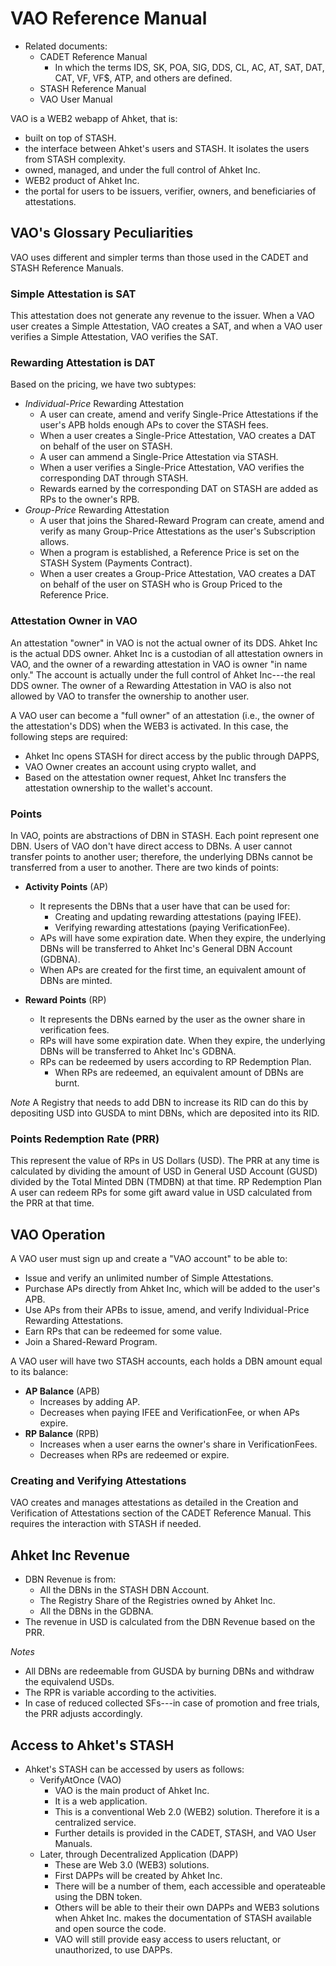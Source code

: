 # VAO Reference Manual

- Related documents:
   - CADET Reference Manual
      - In which the terms IDS, SK, POA, SIG, DDS, CL, AC, AT, SAT, DAT, CAT, VF, VF$, ATP, and others are defined.
   - STASH Reference Manual
   - VAO User Manual

VAO is a WEB2 webapp of Ahket, that is:
- built on top of STASH.
- the interface between Ahket's users and STASH. It isolates the users from STASH complexity.
- owned, managed, and under the full control of Ahket Inc.
- WEB2 product of Ahket Inc.
- the portal for users to be issuers, verifier, owners, and beneficiaries of attestations.

## VAO's Glossary Peculiarities
VAO uses different and simpler terms than those used in the CADET and STASH Reference Manuals.

### Simple Attestation is SAT

This attestation does not generate any revenue to the issuer. When a VAO user creates a Simple Attestation, VAO creates a SAT, and when a VAO user verifies a Simple Attestation, VAO verifies the SAT.

### Rewarding Attestation is DAT

Based on the pricing, we have two subtypes:
- *Individual-Price* Rewarding Attestation
   - A user can create, amend and verify Single-Price Attestations if the user's APB holds enough APs to cover the STASH fees.
   - When a user creates a Single-Price Attestation, VAO creates a DAT on behalf of the user on STASH.
   - A user can ammend a Single-Price Attestation via STASH.
   - When a user verifies a Single-Price Attestation, VAO verifies the corresponding DAT through STASH.
   - Rewards earned by the corresponding DAT on STASH are added as RPs to the owner's RPB.
- *Group-Price* Rewarding Attestation
   - A user that joins the Shared-Reward Program can create, amend and verify as many Group-Price Attestations as the user's Subscription allows.
   - When a program is established, a Reference Price is set on the STASH System (Payments Contract).
   - When a user creates a Group-Price Attestation, VAO creates a DAT on behalf of the user on STASH who is Group Priced to the Reference Price.


### Attestation Owner in VAO

An attestation "owner" in VAO is not the actual owner of its DDS. Ahket Inc is the actual DDS owner. Ahket Inc is a custodian of all attestation owners in VAO, and the owner of a rewarding attestation in VAO is owner "in name only." The account is actually under the full control of Ahket Inc---the real DDS owner. 
The owner of a Rewarding Attestation in VAO is also not allowed by VAO to transfer the ownership to another user.

A VAO user can become a "full owner" of an attestation (i.e., the owner of the attestation's DDS) when the WEB3 is activated. In this case, the following steps are required:
- Ahket Inc opens STASH for direct access by the public through DAPPS,
- VAO Owner creates an account using crypto wallet, and
- Based on the attestation owner request, Ahket Inc transfers the attestation ownership to the wallet's account.

### Points

In VAO, points are abstractions of DBN in STASH. Each point represent one DBN. Users of VAO don't have direct access to DBNs.
A user cannot transfer points to another user; therefore, the underlying DBNs cannot be transferred from a user to another.
There are two kinds of points:

- **Activity Points** (AP)
   - It represents the DBNs that a user have that can be used for:
      - Creating and updating rewarding attestations (paying IFEE).
      - Verifying rewarding attestations (paying VerificationFee).
   - APs will have some expiration date. When they expire, the underlying DBNs will be transferred to Ahket Inc's General DBN Account (GDBNA).
   - When APs are created for the first time, an equivalent amount of DBNs are minted.

- **Reward Points** (RP)
   - It represents the DBNs earned by the user as the owner share in verification fees.
   - RPs will have some expiration date. When they expire, the underlying DBNs will be transferred to Ahket Inc's GDBNA.
   - RPs can be redeemed by users according to RP Redemption Plan.
      - When RPs are redeemed, an equivalent amount of DBNs are burnt.

*Note* A Registry that needs to add DBN to increase its RID can do this by depositing USD into GUSDA to mint DBNs, which are deposited into its RID.

### Points Redemption Rate (PRR)

This represent the value of RPs in US Dollars (USD).
The PRR at any time is calculated by dividing the amount of USD in General USD Account (GUSD) divided by the Total Minted DBN (TMDBN) at that time.
RP Redemption Plan
A user can redeem RPs for some gift award value in USD calculated from the PRR at that time.

## VAO Operation

A VAO user must sign up and create a "VAO account" to be able to:
- Issue and verify an unlimited number of Simple Attestations.
- Purchase APs directly from Ahket Inc, which will be added to the user's APB.
- Use APs from their APBs to issue, amend, and verify Individual-Price Rewarding Attestations.
- Earn RPs that can be redeemed for some value.
- Join a Shared-Reward Program.

A VAO user will have two STASH accounts, each holds a DBN amount equal to its balance:
- **AP Balance** (APB)
   - Increases by adding AP.
   - Decreases when paying IFEE and VerificationFee, or when APs expire.
- **RP Balance** (RPB)
   - Increases when a user earns the owner's share in VerificationFees.
   - Decreases when RPs are redeemed or expire.   

### Creating and Verifying Attestations
VAO creates and manages attestations as detailed in the Creation and Verification of Attestations section of the CADET Reference Manual. This requires the interaction with STASH if needed.

## Ahket Inc Revenue

- DBN Revenue is from:
   - All the DBNs in the STASH DBN Account.
   - The Registry Share of the Registries owned by Ahket Inc.
   - All the DBNs in the GDBNA.
- The revenue in USD is calculated from the DBN Revenue based on the PRR.

*Notes*
- All DBNs are redeemable from GUSDA by burning DBNs and withdraw the equivalend USDs.
- The RPR is variable according to the activities.
- In case of reduced collected SFs---in case of promotion and free trials, the PRR adjusts accordingly.

## Access to Ahket's STASH
- Ahket's STASH can be accessed by users as follows:
   - VerifyAtOnce (VAO)
      - VAO is the main product of Ahket Inc.
      - It is a web application.
      - This is a conventional Web 2.0 (WEB2) solution. Therefore it is a centralized service.
      - Further details is provided in the CADET, STASH, and VAO User Manuals.
   - Later, through Decentralized Application (DAPP)
      - These are Web 3.0 (WEB3) solutions.
      - First DAPPs will be created by Ahket Inc.
      - There will be a number of them, each accessible and operateable using the DBN token.
      - Others will be able to their their own DAPPs and WEB3 solutions when Ahket Inc. makes the documentation of STASH available and open source the code.
      - VAO will still provide easy access to users reluctant, or unauthorized, to use DAPPs.